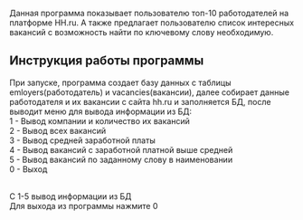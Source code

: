 Данная программа показывает пользователю топ-10 работодателей на платформе HH.ru. А также предлагает пользователю список интересных вакансий с возможность найти по ключевому слову необходимую.
<h2>Инструкция работы программы </h2>
При запуске, программа создает базу данных с таблицы emloyers(работодатель)
и vacancies(вакансии), далее собирает данные работодателя и их вакансии с сайта hh.ru и заполняется БД,
после выводит меню для вывода информации из БД:
<br>1 - Вывод компании и количество их вакансий
<br>2 - Вывод всех вакансий
<br>3 - Вывод средней заработной платы
<br>4 - Вывод вакансий с заработной платной выше средней
<br>5 - Вывод вакансий по заданному слову в наименовании
<br>0 - Выход

<br>С 1-5 вывод информации из БД
<br>Для выхода из программы нажмите 0
